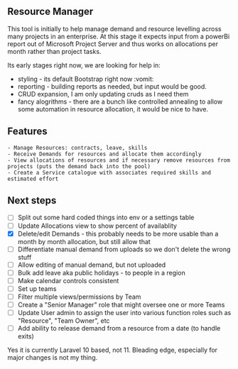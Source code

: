 ## Resource Manager

This tool is initially to help manage demand and resource levelling across many projects in an enterprise. 
At this stage it expects input from a powerBi report out of Microsoft Project Server and thus works on allocations per month rather than project tasks.

Its early stages right now, we are looking for help in:

* styling - its default Bootstrap right now :vomit:
* reporting - building reports as needed, but input would be good.
* CRUD expansion, I am only updating cruds as I need them
* fancy alogrithms - there are a bunch like controlled annealing to allow some automation in resource allocation, it would be nice to have.

## Features

    - Manage Resources: contracts, leave, skills
    - Receive Demands for resources and allocate them accordingly
    - View allocations of resources and if necessary remove resources from projects (puts the demand back into the pool)
    - Create a Service catalogue with associates required skills and estimated effort

## Next steps

- [ ] Split out some hard coded things into env or a settings table
- [ ] Update Allocations view to show percent of availablity
- [X] Delete/edit Demands - this probably needs to be more usable than a month by month allocation, but still allow that
- [ ] Differentiate manual demand from uploads so we don't delete the wrong stuff
- [ ] Allow editing of manual demand, but not uploaded
- [ ] Bulk add leave aka public holidays - to people in a region
- [ ] Make calendar controls consistent
- [ ] Set up teams 
- [ ] Filter multiple views/permissions by Team
- [ ] Create a "Senior Manager" role that might oversee one or more Teams
- [ ] Update User admin to assign the user into various function roles such as "Resource", "Team Owner", etc
- [ ] Add ability to release demand from a resource from a date (to handle exits)

Yes it is currently Laravel 10 based, not 11. Bleading edge, especially for major changes is not my thing.
